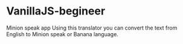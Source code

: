 # VanillaJS-begineer

Minion speak app
Using this translator you can convert the text from English to Minion speak or Banana language.